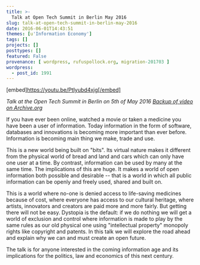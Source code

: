 ```yaml
---
title: >-
  Talk at Open Tech Summit in Berlin May 2016
slug: talk-at-open-tech-summit-in-berlin-may-2016
date: 2016-06-01T14:43:51
themes: [u'Information Economy']
tags: []
projects: []
posttypes: []
featured: False
provenance: [ wordpress, rufuspollock.org, migration-201703 ]
wordpress:
  - post_id: 1991
---
```


[embed]https://youtu.be/PtIyubd4xjg[/embed]

*Talk at the Open Tech Summit in Berlin on 5th of May 2016 [Backup of video on Archive.org](https://archive.org/details/MakingAnOpenInformationAgeOpenTechSummit2016)*

If you have ever been online, watched a movie or taken a medicine you have been a user of information. Today information in the form of software, databases and innovations is becoming more important than ever before. Information is becoming main thing we make, trade and use.

This is a new world being built on "bits". Its virtual nature makes it different from the physical world of bread and land and cars which can only have one user at a time. By contrast, information can be used by many at the same time. The implications of this are huge. It makes a world of open information both possible and desirable -- that is a world in which all public information can be openly and freely used, shared and built on.

This is a world where no-one is denied access to life-saving medicines because of cost, where everyone has access to our cultural heritage, where artists, innovators and creators are paid more and more fairly. But getting there will not be easy. Dystopia is the default: if we do nothing we will get a world of exclusion and control where information is made to play by the same rules as our old physical one using "intellectual property" monopoly rights like copyright and patents. In this talk we will explore the road ahead and explain why we can and must create an open future.

The talk is for anyone interested in the coming information age and its implications for the politics, law and economics of this next century.


